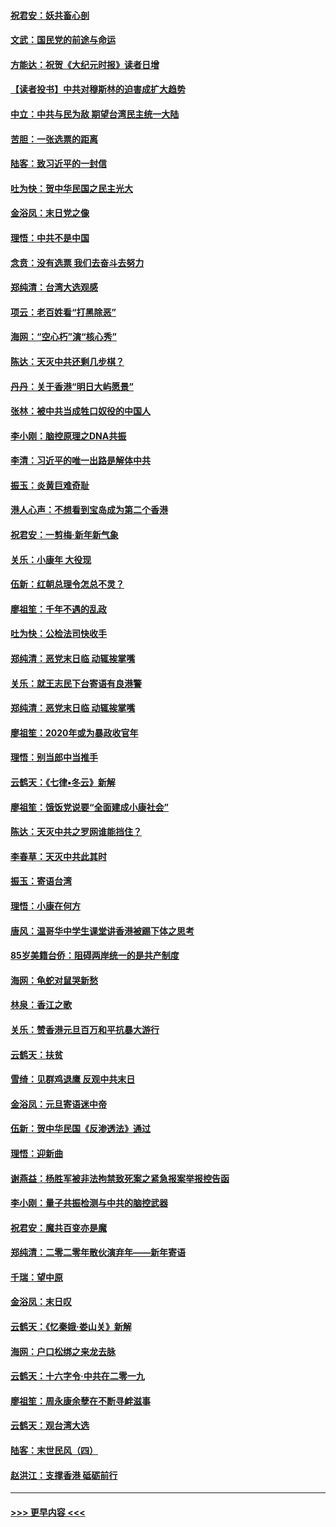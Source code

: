 #### [祝君安：妖共畜心剖](../pages/nsc993/n11794273.md?t=01151744) 
#### [文武：国民党的前途与命运](../pages/nsc993/n11794198.md?t=01151744) 
#### [方能达：祝贺《大纪元时报》读者日增](../pages/nsc993/n11793807.md?t=01151744) 
#### [【读者投书】中共对穆斯林的迫害成扩大趋势](../pages/nsc993/n11791371.md?t=01151744) 
#### [中立：中共与民为敌 期望台湾民主统一大陆](../pages/nsc993/n11790392.md?t=01151744) 
#### [苦胆：一张选票的距离](../pages/nsc993/n11788914.md?t=01151744) 
#### [陆客：致习近平的一封信](../pages/nsc993/n11788867.md?t=01151744) 
#### [吐为快：贺中华民国之民主光大](../pages/nsc993/n11788618.md?t=01151744) 
#### [金浴凤：末日党之像](../pages/nsc993/n11787475.md?t=01151744) 
#### [理悟：中共不是中国](../pages/nsc993/n11787463.md?t=01151744) 
#### [念贲：没有选票  我们去奋斗去努力](../pages/nsc993/n11787398.md?t=01151744) 
#### [郑纯清：台湾大选观感](../pages/nsc993/n11786210.md?t=01151744) 
#### [项云：老百姓看“打黑除恶”](../pages/nsc993/n11785398.md?t=01151744) 
#### [海网：“空心朽”演“核心秀”](../pages/nsc993/n11783874.md?t=01151744) 
#### [陈达：天灭中共还剩几步棋？](../pages/nsc993/n11783719.md?t=01151744) 
#### [丹丹：关于香港“明日大屿愿景”](../pages/nsc993/n11783273.md?t=01151744) 
#### [张林：被中共当成牲口奴役的中国人](../pages/nsc993/n11782397.md?t=01151744) 
#### [李小刚：脑控原理之DNA共振](../pages/nsc993/n11780962.md?t=01151744) 
#### [李清：习近平的唯一出路是解体中共](../pages/nsc993/n11780866.md?t=01151744) 
#### [振玉：炎黄巨难奇耻](../pages/nsc993/n11779632.md?t=01151744) 
#### [港人心声：不想看到宝岛成为第二个香港](../pages/nsc993/n11778817.md?t=01151744) 
#### [祝君安：一剪梅‧新年新气象](../pages/nsc993/n11776340.md?t=01151744) 
#### [关乐：小康年 大役现](../pages/nsc993/n11774213.md?t=01151744) 
#### [伍新：红朝总理令怎总不灵？](../pages/nsc993/n11770813.md?t=01151744) 
#### [廖祖笙：千年不遇的乱政](../pages/nsc993/n11770373.md?t=01151744) 
#### [吐为快：公检法司快收手](../pages/nsc993/n11770359.md?t=01151744) 
#### [郑纯清：恶党末日临 动辄挨掌嘴](../pages/nsc993/n11769912.md?t=01151744) 
#### [关乐：就王志民下台寄语有良港警](../pages/nsc993/n11769903.md?t=01151744) 
#### [郑纯清：恶党末日临 动辄挨掌嘴](../pages/nsc993/n11769356.md?t=01151744) 
#### [廖祖笙：2020年或为暴政收官年](../pages/nsc993/n11768216.md?t=01151744) 
#### [理悟：别当郎中当推手](../pages/nsc993/n11768243.md?t=01151744) 
#### [云鹤天：《七律▪冬云》新解](../pages/nsc993/n11768204.md?t=01151744) 
#### [廖祖笙：饿饭党说要“全面建成小康社会”](../pages/nsc993/n11767482.md?t=01151744) 
#### [陈达：天灭中共之罗网谁能挡住？](../pages/nsc993/n11767465.md?t=01151744) 
#### [李春草：天灭中共此其时](../pages/nsc993/n11767452.md?t=01151744) 
#### [振玉：寄语台湾](../pages/nsc993/n11767432.md?t=01151744) 
#### [理悟：小康在何方](../pages/nsc993/n11767394.md?t=01151744) 
#### [唐风：温哥华中学生课堂讲香港被踢下体之思考](../pages/nsc993/n11766848.md?t=01151744) 
#### [85岁美籍台侨：阻碍两岸统一的是共产制度](../pages/nsc993/n11765043.md?t=01151744) 
#### [海网：龟蛇对鼠哭新愁](../pages/nsc993/n11764895.md?t=01151744) 
#### [林泉：香江之歌](../pages/nsc993/n11764415.md?t=01151744) 
#### [关乐：赞香港元旦百万和平抗暴大游行](../pages/nsc993/n11764382.md?t=01151744) 
#### [云鹤天：扶贫](../pages/nsc993/n11764245.md?t=01151744) 
#### [雪绮：见群鸡退鹰  反观中共末日](../pages/nsc993/n11762112.md?t=01151744) 
#### [金浴凤：元旦寄语迷中帝](../pages/nsc993/n11761788.md?t=01151744) 
#### [伍新：贺中华民国《反渗透法》通过](../pages/nsc993/n11761994.md?t=01151744) 
#### [理悟：迎新曲](../pages/nsc993/n11761152.md?t=01151744) 
#### [谢燕益：杨胜军被非法拘禁致死案之紧急报案举报控告函](../pages/nsc993/n11756134.md?t=01151744) 
#### [李小刚：量子共振检测与中共的脑控武器](../pages/nsc993/n11754518.md?t=01151744) 
#### [祝君安：魔共百变亦是魔](../pages/nsc993/n11754469.md?t=01151744) 
#### [郑纯清：二零二零年散伙演弃年——新年寄语](../pages/nsc993/n11754195.md?t=01151744) 
#### [千瑞：望中原](../pages/nsc993/n11754159.md?t=01151744) 
#### [金浴凤：末日叹](../pages/nsc993/n11752359.md?t=01151744) 
#### [云鹤天：《忆秦娥‧娄山关》新解](../pages/nsc993/n11752348.md?t=01151744) 
#### [海网：户口松绑之来龙去脉](../pages/nsc993/n11752328.md?t=01151744) 
#### [云鹤天：十六字令‧中共在二零一九](../pages/nsc993/n11752305.md?t=01151744) 
#### [廖祖笙：周永康余孽在不断寻衅滋事](../pages/nsc993/n11751013.md?t=01151744) 
#### [云鹤天：观台湾大选](../pages/nsc993/n11751007.md?t=01151744) 
#### [陆客：末世民风（四）](../pages/nsc993/n11749203.md?t=01151744) 
#### [赵洪江：支撑香港 砥砺前行](../pages/nsc993/n11748482.md?t=01151744) 

----
#### [ >>> 更早内容 <<< ](../indexes/nsc993-earlier.md)
